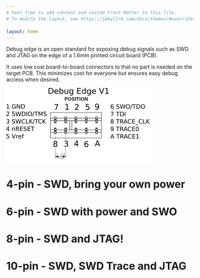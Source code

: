 ```yaml
---
# Feel free to add content and custom Front Matter to this file.
# To modify the layout, see https://jekyllrb.com/docs/themes/#overriding-theme-defaults

layout: home
---
```


Debug edge is an open standard for exposing debug signals such as SWD and JTAG
on the edge of a 1.6mm printed circuit board (PCB).

It uses low cost board-to-board connectors to that no part is needed on the
target PCB. This minimizes cost for everyone but ensures easy debug access when
desired.

![Illustration of pinout](/assets/debug-edge.png)

# 4-pin - SWD, bring your own power

# 6-pin - SWD with power and SWO

# 8-pin - SWD and JTAG!

# 10-pin - SWD, SWD Trace and JTAG
